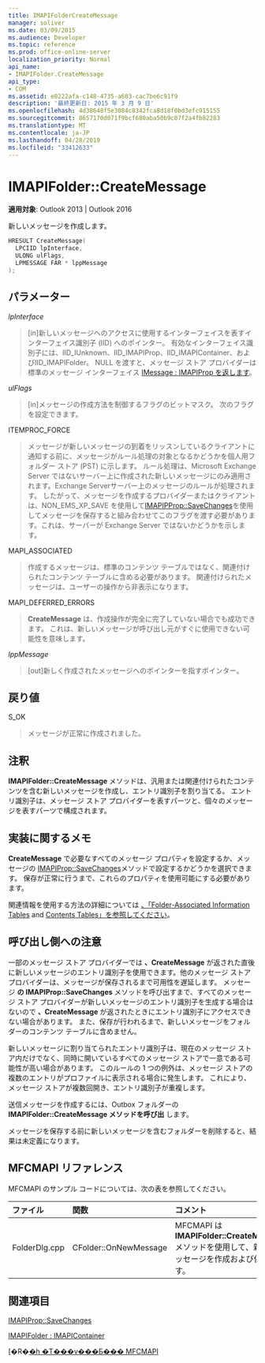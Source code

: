 ```yaml
---
title: IMAPIFolderCreateMessage
manager: soliver
ms.date: 03/09/2015
ms.audience: Developer
ms.topic: reference
ms.prod: office-online-server
localization_priority: Normal
api_name:
- IMAPIFolder.CreateMessage
api_type:
- COM
ms.assetid: e0222afa-c148-4735-a603-cac7be6c91f9
description: '最終更新日: 2015 年 3 月 9 日'
ms.openlocfilehash: 4d38648f5e3084c8342fca8d18f0bd3efc915155
ms.sourcegitcommit: 8657170d071f9bcf680aba50b9c07f2a4fb82283
ms.translationtype: MT
ms.contentlocale: ja-JP
ms.lasthandoff: 04/28/2019
ms.locfileid: "33412633"
---
```

# <a name="imapifoldercreatemessage"></a>IMAPIFolder::CreateMessage

  
  
**適用対象**: Outlook 2013 | Outlook 2016 
  
新しいメッセージを作成します。
  
```cpp
HRESULT CreateMessage(
  LPCIID lpInterface,
  ULONG ulFlags,
  LPMESSAGE FAR * lppMessage
);
```

## <a name="parameters"></a>パラメーター

 _lpInterface_
  
> [in]新しいメッセージへのアクセスに使用するインターフェイスを表すインターフェイス識別子 (IID) へのポインター。 有効なインターフェイス識別子には、IID_IUnknown、IID_IMAPIProp、IID_IMAPIContainer、およびIID_IMAPIFolder。 NULL を渡すと、メッセージ ストア プロバイダーは標準のメッセージ インターフェイス [IMessage : IMAPIProp を返します](imessageimapiprop.md)。 
    
 _ulFlags_
  
> [in]メッセージの作成方法を制御するフラグのビットマスク。 次のフラグを設定できます。
    
ITEMPROC_FORCE
  
> メッセージが新しいメッセージの到着をリッスンしているクライアントに通知する前に、メッセージがルール処理の対象となるかどうかを個人用フォルダー ストア (PST) に示します。 ルール処理は、Microsoft Exchange Server ではないサーバー上に作成された新しいメッセージにのみ適用されます。Exchange Serverサーバー上のメッセージのルールが処理されます。 したがって、メッセージを作成するプロバイダーまたはクライアントは、NON_EMS_XP_SAVE を使用して[IMAPIPProp::SaveChanges](imapiprop-savechanges.md)を使用してメッセージを保存すると組み合わせてこのフラグを渡す必要があります。これは、サーバーが Exchange Server ではないかどうかを示します。 
    
MAPI_ASSOCIATED 
  
> 作成するメッセージは、標準のコンテンツ テーブルではなく、関連付けられたコンテンツ テーブルに含める必要があります。 関連付けられたメッセージは、ユーザーの操作から非表示になります。
    
MAPI_DEFERRED_ERRORS 
  
> **CreateMessage** は、作成操作が完全に完了していない場合でも成功できます。 これは、新しいメッセージが呼び出し元がすぐに使用できない可能性を意味します。 
    
 _lppMessage_
  
> [out]新しく作成されたメッセージへのポインターを指すポインター。
    
## <a name="return-value"></a>戻り値

S_OK 
  
> メッセージが正常に作成されました。
    
## <a name="remarks"></a>注釈

**IMAPIFolder::CreateMessage** メソッドは、汎用または関連付けられたコンテンツを含む新しいメッセージを作成し、エントリ識別子を割り当てる。 エントリ識別子は、メッセージ ストア プロバイダーを表すパーツと、個々のメッセージを表すパーツで構成されます。 
  
## <a name="notes-to-implementers"></a>実装に関するメモ

**CreateMessage** で必要なすべてのメッセージ プロパティを設定するか、メッセージの [IMAPIProp::SaveChanges](imapiprop-savechanges.md)メソッドで設定するかどうかを選択できます。 保存が正常に行うまで、これらのプロパティを使用可能にする必要があります。 
  
関連情報を使用する方法の詳細については [、「Folder-Associated Information Tables](folder-associated-information-tables.md) and [Contents Tables」を参照してください](contents-tables.md)。 
  
## <a name="notes-to-callers"></a>呼び出し側への注意

一部のメッセージ ストア プロバイダーでは **、CreateMessage** が返された直後に新しいメッセージのエントリ識別子を使用できます。他のメッセージ ストア プロバイダーは、メッセージが保存されるまで可用性を遅延します。 メッセージ **の IMAPIProp::SaveChanges** メソッドを呼び出すまで、すべてのメッセージ ストア プロバイダーが新しいメッセージのエントリ識別子を生成する場合はないので **、CreateMessage** が返されたときにエントリ識別子にアクセスできない場合があります。 また、保存が行われるまで、新しいメッセージをフォルダーのコンテンツ テーブルに含めません。 
  
新しいメッセージに割り当てられたエントリ識別子は、現在のメッセージ ストア内だけでなく、同時に開いているすべてのメッセージ ストアで一意である可能性が高い場合があります。 このルールの 1 つの例外は、メッセージ ストアの複数のエントリがプロファイルに表示される場合に発生します。 これにより、メッセージ ストアが複数回開き、エントリ識別子が重複します。 
  
送信メッセージを作成するには、Outbox フォルダーの **IMAPIFolder::CreateMessage メソッドを呼び出** します。 
  
メッセージを保存する前に新しいメッセージを含むフォルダーを削除すると、結果は未定義になります。
  
## <a name="mfcmapi-reference"></a>MFCMAPI リファレンス

MFCMAPI のサンプル コードについては、次の表を参照してください。
  
|**ファイル**|**関数**|**コメント**|
|:-----|:-----|:-----|
|FolderDlg.cpp  <br/> |CFolder::OnNewMessage  <br/> |MFCMAPI は **IMAPIFolder::CreateMessage** メソッドを使用して、新しいメッセージを作成および保存します。  <br/> |
   
## <a name="see-also"></a>関連項目



[IMAPIProp::SaveChanges](imapiprop-savechanges.md)
  
[IMAPIFolder : IMAPIContainer](imapifolderimapicontainer.md)


[�R�[�h �T���v���Ƃ��� MFCMAPI](mfcmapi-as-a-code-sample.md)

